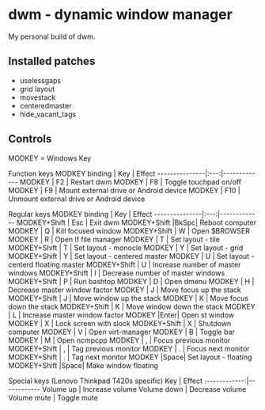 # dwm - dynamic window manager
My personal build of dwm.

## Installed patches
+ uselessgaps
+ grid layout
+ movestack
+ centeredmaster
+ hide_vacant_tags

## Controls
MODKEY = Windows Key

Function keys
MODKEY binding | Key | Effect
---------------|:---:|-------------
MODKEY         | F2  | Restart dwm
MODKEY         | F8  | Toggle touchpad on/off
MODKEY         | F9  | Mount external drive or Android device
MODKEY         | F10 | Unmount external drive or Android device

Regular keys
MODKEY binding | Key | Effect
---------------|:---:|-------------
MODKEY+Shift   | Esc | Exit dwm
MODKEY+Shift   |BkSpc| Reboot computer
MODKEY         |  Q  | Kill focused window
MODKEY+Shift   |  W  | Open $BROWSER
MODKEY         |  R  | Open lf file manager
MODKEY         |  T  | Set layout - tile
MODKEY+Shift   |  T  | Set layout - monocle
MODKEY         |  Y  | Set layout - grid
MODKEY+Shift   |  Y  | Set layout - centered master
MODKEY         |  U  | Set layout - centerd floating master
MODKEY+Shift   |  U  | Increase number of master windows
MODKEY+Shift   |  I  | Decrease number of master windows
MODKEY+Shift   |  P  | Run bashtop
MODKEY         |  D  | Open dmenu
MODKEY         |  H  | Decrease master window factor
MODKEY         |  J  | Move focus up the stack
MODKEY+Shift   |  J  | Move window up the stack
MODKEY         |  K  | Move focus down the stack
MODKEY+Shift   |  K  | Move window down the stack
MODKEY         |  L  | Increase master window factor
MODKEY         |Enter| Open st window
MODKEY         |  X  | Lock screen with slock
MODKEY+Shift   |  X  | Shutdown computer
MODKEY         |  V  | Open virt-manager
MODKEY         |  B  | Toggle bar
MODKEY         |  M  | Open ncmpcpp
MODKEY         |  ,  | Focus previous monitor
MODKEY+Shift   |  ,  | Tag previous monitor
MODKEY         |  .  | Focus next monitor
MODKEY+Shift   |  .  | Tag next monitor
MODKEY         |Space| Set layout - floating
MODKEY+Shift   |Space| Make window floating

Special keys (Lenovo Thinkpad T420s specific)
 Key          | Effect
:------------:|------------
 Volume up    | Increase volume
 Volume down  | Decrease volume
 Volume mute  | Toggle mute

